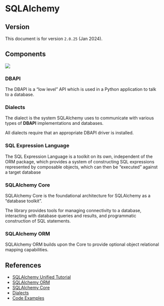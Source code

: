 # SQLAlchemy

## Version

This document is for version `2.0.25` (Jan 2024).

## Components

![](https://docs.sqlalchemy.org/en/20/_images/sqla_arch_small.png)

### DBAPI

The DBAPI is a “low level” API which is used in a Python application to talk to a database.


### Dialects

The dialect is the system SQLAlchemy uses to communicate with various types of **DBAPI** implementations and databases.

All dialects require that an appropriate DBAPI driver is installed.


### SQL Expression Language

The SQL Expression Language is a toolkit on its own, independent of the ORM package, which provides a system of constructing SQL expressions represented by composable objects, which can then be “executed” against a target database


### SQLAlchemy Core

SQLAlchemy Core is the foundational architecture for SQLAlchemy as a “database toolkit”.

The library provides tools for managing connectivity to a database, interacting with database queries and results, and programmatic construction of SQL statements.


### SQLAlchemy ORM

SQLAlchemy ORM builds upon the Core to provide optional object relational mapping capabilities.


## References

- [SQLAlchemy Unified Tutorial](https://docs.sqlalchemy.org/en/20/tutorial/index.html#unified-tutorial)
- [SQLAlchemy ORM](https://docs.sqlalchemy.org/en/20/orm/index.html)
- [SQLAlchemy Core](https://docs.sqlalchemy.org/en/20/core/index.html)
- [Dialects](https://docs.sqlalchemy.org/en/20/dialects/index.html)
- [Code Examples](https://docs.sqlalchemy.org/en/20/orm/examples.html)
